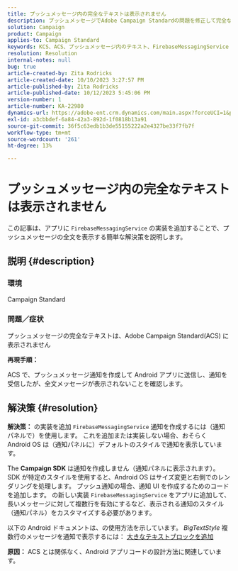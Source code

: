 ```yaml
---
title: プッシュメッセージ内の完全なテキストは表示されません
description: プッシュメッセージでAdobe Campaign Standardの問題を修正して完全なテキストを表示する方法を説明します。 アプリに FirebaseMessagingService の実装を追加します。
solution: Campaign
product: Campaign
applies-to: Campaign Standard
keywords: KCS、ACS、プッシュメッセージ内のテキスト、FirebaseMessagingService
resolution: Resolution
internal-notes: null
bug: true
article-created-by: Zita Rodricks
article-created-date: 10/10/2023 3:27:57 PM
article-published-by: Zita Rodricks
article-published-date: 10/12/2023 5:45:06 PM
version-number: 1
article-number: KA-22980
dynamics-url: https://adobe-ent.crm.dynamics.com/main.aspx?forceUCI=1&pagetype=entityrecord&etn=knowledgearticle&id=4c315395-8167-ee11-9ae7-6045bd006b25
exl-id: a3cbbdef-6a84-42a3-892d-1f0818b13a91
source-git-commit: 36f5c63edb1b3de55155222a2e4327be33f7fb7f
workflow-type: tm+mt
source-wordcount: '261'
ht-degree: 13%

---
```


# プッシュメッセージ内の完全なテキストは表示されません


この記事は、アプリに `FirebaseMessagingService` の実装を追加することで、プッシュメッセージの全文を表示する簡単な解決策を説明します。

## 説明 {#description}


### <b>環境</b>

Campaign Standard



### <b>問題／症状</b>

プッシュメッセージの完全なテキストは、Adobe Campaign Standard(ACS) に表示されません



<b>再現手順：</b>

ACS で、プッシュメッセージ通知を作成して Android アプリに送信し、通知を受信したが、全文メッセージが表示されないことを確認します。


## 解決策 {#resolution}

<b>解決策：</b>
の実装を追加 `FirebaseMessagingService` 通知を作成するには（通知パネルで）を使用します。 これを追加または実装しない場合、おそらく Android OS は（通知パネルに）デフォルトのスタイルで通知を表示しています。

The <b>Campaign SDK</b> は通知を作成しません（通知パネルに表示されます）。 SDK が特定のスタイルを使用すると、Android OS はサイズ変更と右側でのレンダリングを処理します。 プッシュ通知の場合、通知 UI を作成するためのコードを追加します。 の新しい実装 `FirebaseMessagingService` をアプリに追加して、長いメッセージに対して複数行を有効にするなど、表示される通知のスタイル（通知パネル）をカスタマイズする必要があります。



以下の Android ドキュメントは、の使用方法を示しています。 *BigTextStyle* 複数行のメッセージを通知で表示するには：
[大きなテキストブロックを追加](https://developer.android.com/develop/ui/views/notifications/expanded#large-style)


<b>原因：</b>
ACS とは関係なく、Android アプリコードの設計方法に関連しています。
